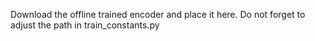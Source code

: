 Download the offline trained encoder and place it here.
Do not forget to adjust the path in train_constants.py
